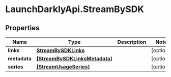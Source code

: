 # LaunchDarklyApi.StreamBySDK

## Properties
Name | Type | Description | Notes
------------ | ------------- | ------------- | -------------
**links** | [**StreamBySDKLinks**](StreamBySDKLinks.md) |  | [optional] 
**metadata** | [**[StreamBySDKLinksMetadata]**](StreamBySDKLinksMetadata.md) |  | [optional] 
**series** | [**[StreamUsageSeries]**](StreamUsageSeries.md) |  | [optional] 


